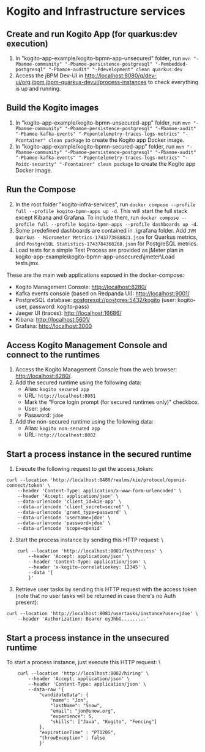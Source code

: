 # Kogito and Infrastructure services

## Create and run Kogito App (for quarkus:dev execution)
1. In "kogito-app-example/kogito-bpmn-app-unsecured" folder, run `mvn "-Pbamoe-community" "-Pbamoe-persistence-postgresql" "-Pembedded-postgresql" "-Pbamoe-audit" "-Pdevelopment" clean quarkus:dev`
2. Access the jBPM Dev-UI in [http://localhost:8080/q/dev-ui/org.jbpm.jbpm-quarkus-devui/process-instances]() to check everything is up and running.

## Build the Kogito images
1. In "kogito-app-example/kogito-bpmn-unsecured-app" folder, run `mvn "-Pbamoe-community" "-Pbamoe-persistence-postgresql" "-Pbamoe-audit" "-Pbamoe-kafka-events" "-Popentelemetry-traces-logs-metrics" "-Pcontainer" clean package` to create the Kogito app Docker image.
2. In "kogito-app-example/kogito-bpmn-secured-app" folder, run `mvn "-Pbamoe-community" "-Pbamoe-persistence-postgresql" "-Pbamoe-audit" "-Pbamoe-kafka-events" "-Popentelemetry-traces-logs-metrics" "-Poidc-security" "-Pcontainer" clean package` to create the Kogito app Docker image.

## Run the Compose
2. In the root folder "kogito-infra-services", run `docker compose --profile full --profile kogito-bpmn-apps up -d`. This will start the full stack except
   Kibana and Grafana. To include them, run `docker compose --profile full --profile kogito-bpmn-apps --profile dashboards up -d`.
3. Some predefined dashboards are contained in .\grafana folder. Add `JVM Quarkus - Micrometer Metrics-1743773888821.json` for Quarkus metrics, and `PostgreSQL Statistics-1743784368268.json` for PostgreSQL metrics.
4. Load tests for a simple Test Process are provided as jMeter plan in kogito-app-example\kogito-bpmn-app-unsecured\jmeter\Load tests.jmx.

These are the main web applications exposed in the docker-compose:
- Kogito Management Console: [http://localhost:8280/]()
- Kafka events console (based on Redpanda UI): [http://localhost:9001/]()
- PostgreSQL database: [postgresql://postgres:5432/kogito]() (user: kogito-user, password: kogito-pass)
- Jaeger UI (traces): [http://localhost:16686/]()
- Kibana: [http://localhost:5601/]()
- Grafana: [http://localhost:3000]()

## Access Kogito Management Console and connect to the runtimes
1. Access the Kogito Management Console from the web browser: [http://localhost:8280/]().
2. Add the secured runtime using the following data:
   - Alias: `kogito secured app`
   - URL: `http://localhost:8081`
   - Mark the "Force login prompt (for secured runtimes only)" checkbox.
   - User: `jdoe`
   - Password: `jdoe`
3. Add the non-secured runtime using the following data:
   - Alias: `kogito non-secured app`
   - URL: `http://localhost:8082`

## Start a process instance in the secured runtime
1. Execute the following request to get the access_token:
```
curl --location 'http://localhost:8480/realms/kie/protocol/openid-connect/token' \
    --header 'Content-Type: application/x-www-form-urlencoded' \
    --header 'Accept: application/json' \
    --data-urlencode 'client_id=kie-app' \
    --data-urlencode 'client_secret=secret' \
    --data-urlencode 'grant_type=password' \
    --data-urlencode 'username=jdoe' \
    --data-urlencode 'password=jdoe' \
    --data-urlencode 'scope=openid'
```

2. Start the process instance by sending this HTTP request: \
```
    curl --location 'http://localhost:8081/TestProcess' \
        --header 'Accept: application/json' \
        --header 'Content-Type: application/json' \
        --header 'x-kogito-correlationkey: 12345' \
        --data '{
        }'
```

3. Retrieve user tasks by sending this HTTP request with the access token (note that no user tasks will be returned in case there's no Auth present):
```
curl --location 'http://localhost:8081/usertasks/instance?user=jdoe' \
    --header 'Authorization: Bearer eyJhbG.........'
```

## Start a process instance in the unsecured runtime
To start a process instance, just execute this HTTP request: \
```
    curl --location 'http://localhost:8082/hiring' \
        --header 'Accept: application/json' \
        --header 'Content-Type: application/json' \
        --data-raw '{
            "candidateData": {
                "name": "Jon",
                "lastName": "Snow",
                "email": "jon@snow.org",
                "experience": 5,
                "skills": ["Java", "Kogito", "Fencing"]
            },
            "expirationTime" : "PT120S",
            "throwException" : false
            }'
```
